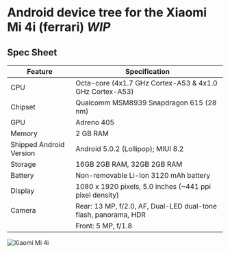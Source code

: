 Android device tree for the Xiaomi Mi 4i (ferrari) ***WIP***
======================================================

Spec Sheet
----------

Feature | Specification
--------|-------------------------
CPU     | Octa-core (4x1.7 GHz Cortex-A53 & 4x1.0 GHz Cortex-A53)
Chipset | Qualcomm MSM8939 Snapdragon 615 (28 nm)
GPU     | Adreno 405
Memory  | 2 GB RAM
Shipped Android Version | Android 5.0.2 (Lollipop); MIUI 8.2
Storage | 16GB 2GB RAM, 32GB 2GB RAM
Battery | Non-removable Li-Ion 3120 mAh battery
Display | 1080 x 1920 pixels, 5.0 inches (~441 ppi pixel density)
Camera  | Rear: 13 MP, f/2.0, AF, Dual-LED dual-tone flash, panorama, HDR
` `     | Front: 5 MP, f/1.8

![Xiaomi Mi 4i](https://fdn2.gsmarena.com/vv/bigpic/xiaomi-mi4i.jpg "Xiaomi Mi 4i")
